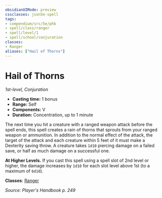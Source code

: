 ```yaml
---
obsidianUIMode: preview
cssclasses: json5e-spell
tags:
- compendium/src/5e/phb
- spell/class/ranger
- spell/level/1
- spell/school/conjuration
classes:
- Ranger
aliases: ["Hail of Thorns"]
---
```

# Hail of Thorns
*1st-level, Conjuration*  

- **Casting time:** 1 bonus
- **Range:** Self
- **Components:** V
- **Duration:** Concentration, up to 1 minute

The next time you hit a creature with a ranged weapon attack before the spell ends, this spell creates a rain of thorns that sprouts from your ranged weapon or ammunition. In addition to the normal effect of the attack, the target of the attack and each creature within 5 feet of it must make a Dexterity saving throw. A creature takes `1d10` piercing damage on a failed save, or half as much damage on a successful one.

**At Higher Levels.** If you cast this spell using a spell slot of 2nd level or higher, the damage increases by `1d10` for each slot level above 1st (to a maximum of `6d10`).

**Classes**: [Ranger](/3-Mechanics/CLI/classes/ranger.md)

*Source: Player's Handbook p. 249*